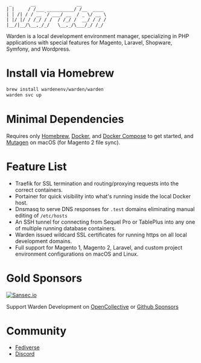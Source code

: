 ```
 _       __               __         
| |     / /___ __________/ /__  ____ 
| | /| / / __ `/ ___/ __  / _ \/ __ \
| |/ |/ / /_/ / /  / /_/ /  __/ / / /
|__/|__/\__,_/_/   \__,_/\___/_/ /_/ 
```

Warden is a local development environment manager, specializing in PHP applications with special features for Magento, Laravel, Shopware, Symfony, and Wordpress.

# Install via Homebrew

```bash
brew install wardenenv/warden/warden
warden svc up
```

# Minimal Dependencies
<p>Requires only <a class="link" href="https://brew.sh" target="_blank">Homebrew</a>, <a href="https://docs.docker.com/install/" class="link" target="_blank">Docker</a>, and <a href="https://docs.docker.com/compose/install/" class="link" target="_blank">Docker Compose</a> to get started, and <a href="https://mutagen.io/" class="link" target="_blank">Mutagen</a> on macOS (for Magento 2 file sync).</p>

# Feature List
<ul class="list--indented">
    <li>Traefik for SSL termination and routing/proxying requests into the correct containers.</li>
    <li>Portainer for quick visibility into what's running inside the local Docker host.</li>
    <li>Dnsmasq to serve DNS responses for <code>.test</code> domains eliminating manual editing of <code>/etc/hosts</code></li>
    <li>An SSH tunnel for connecting from Sequel Pro or TablePlus into any one of multiple running database containers.</li>
    <li>Warden issued wildcard SSL certificates for running https on all local development domains.</li>
    <li>Full support for Magento 1, Magento 2, Laravel, and custom project environment configurations on macOS and Linux.</li>
</ul>

# Gold Sponsors
[![Sansec.io](https://warden.dev/img/sponsors/sansec.svg)](https://www.sansec.io/)

Support Warden Development on <a href="https://opencollective.com/warden" rel="me" class="link">OpenCollective</a> or <a href="https://github.com/sponsors/wardenenv" rel="me" class="link">Github Sponsors</a>

# Community

* <a href="https://phpc.social/@warden" rel="me">Fediverse</a>
* <a href="https://discord.gg/dckp5HZgcu" rel="me">Discord</a>
